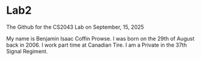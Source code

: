 # Lab2
The Github for the CS2043 Lab on September, 15, 2025

My name is Benjamin Isaac Coffin Prowse.
I was born on the 29th of August back in 2006.
I work part time at Canadian Tire.
I am a Private in the 37th Signal Regiment.
